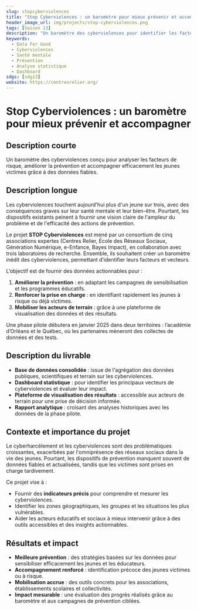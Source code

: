 ```yaml
---
slug: stopcyberviolences
title: "Stop Cyberviolences : un baromètre pour mieux prévenir et accompagner"
header_image_url: img/projects/stop-cyberviolences.png
tags: [Saison 13]
description: "Un baromètre des cyberviolences pour identifier les facteurs clés, améliorer la prévention et accompagner efficacement les jeunes victimes."
keywords:
  - Data For Good
  - Cyberviolences
  - Santé mentale
  - Prévention
  - Analyse statistique
  - Dashboard
sdgs: [sdg13]
website: https://centresrelier.org/
---
```


# Stop Cyberviolences : un baromètre pour mieux prévenir et accompagner

## Description courte
Un baromètre des cyberviolences conçu pour analyser les facteurs de risque, améliorer la prévention et accompagner efficacement les jeunes victimes grâce à des données fiables.

## Description longue
Les cyberviolences touchent aujourd'hui plus d'un jeune sur trois, avec des conséquences graves sur leur santé mentale et leur bien-être. Pourtant, les dispositifs existants peinent à fournir une vision claire de l'ampleur du problème et de l'efficacité des actions de prévention.  

Le projet **STOP Cyberviolences** est mené par un consortium de cinq associations expertes (Centres Relier, École des Réseaux Sociaux, Génération Numérique, e-Enfance, Bayes Impact), en collaboration avec trois laboratoires de recherche. Ensemble, ils souhaitent créer un baromètre inédit des cyberviolences, permettant d’identifier leurs facteurs et vecteurs.  

L’objectif est de fournir des données actionnables pour :  
1. **Améliorer la prévention** : en adaptant les campagnes de sensibilisation et les programmes éducatifs.  
2. **Renforcer la prise en charge** : en identifiant rapidement les jeunes à risque ou déjà victimes.  
3. **Mobiliser les acteurs de terrain** : grâce à une plateforme de visualisation des données et des résultats.  

Une phase pilote débutera en janvier 2025 dans deux territoires : l’académie d’Orléans et le Québec, où les partenaires mèneront des collectes de données et des tests.

## Description du livrable
- **Base de données consolidée** : issue de l'agrégation des données publiques, scientifiques et terrain sur les cyberviolences.  
- **Dashboard statistique** : pour identifier les principaux vecteurs de cyberviolences et évaluer leur impact.  
- **Plateforme de visualisation des résultats** : accessible aux acteurs de terrain pour une prise de décision informée.  
- **Rapport analytique** : croisant des analyses historiques avec les données de la phase pilote.  

## Contexte et importance du projet
Le cyberharcèlement et les cyberviolences sont des problématiques croissantes, exacerbées par l'omniprésence des réseaux sociaux dans la vie des jeunes. Pourtant, les dispositifs de prévention manquent souvent de données fiables et actualisées, tandis que les victimes sont prises en charge tardivement.  

Ce projet vise à :  
- Fournir des **indicateurs précis** pour comprendre et mesurer les cyberviolences.  
- Identifier les zones géographiques, les groupes et les situations les plus vulnérables.  
- Aider les acteurs éducatifs et sociaux à mieux intervenir grâce à des outils accessibles et des insights actionnables.  

## Résultats et impact
- **Meilleure prévention** : des stratégies basées sur les données pour sensibiliser efficacement les jeunes et les éducateurs.  
- **Accompagnement renforcé** : identification précoce des jeunes victimes ou à risque.  
- **Mobilisation accrue** : des outils concrets pour les associations, établissements scolaires et collectivités.  
- **Impact mesurable** : une évaluation des progrès réalisés grâce au baromètre et aux campagnes de prévention ciblées.
